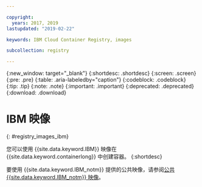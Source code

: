 ```yaml
---

copyright:
  years: 2017, 2019
lastupdated: "2019-02-22"

keywords: IBM Cloud Container Registry, images

subcollection: registry

---
```


{:new_window: target="_blank"}
{:shortdesc: .shortdesc}
{:screen: .screen}
{:pre: .pre}
{:table: .aria-labeledby="caption"}
{:codeblock: .codeblock}
{:tip: .tip}
{:note: .note}
{:important: .important}
{:deprecated: .deprecated}
{:download: .download}

# IBM 映像
{: #registry_images_ibm}

您可以使用 {{site.data.keyword.IBM}} 映像在 {{site.data.keyword.containerlong}} 中创建容器。
{:shortdesc}

要使用 {{site.data.keyword.IBM_notm}} 提供的公共映像，请参阅[公共 {{site.data.keyword.IBM_notm}} 映像](/docs/services/Registry?topic=registry-public_images#public_images)。
